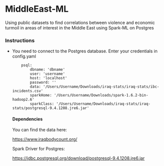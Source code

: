 # MiddleEast-ML

Using public datasets to find correlations between violence and economic turmoil in areas of interest in the Middle East using Spark-ML on Postgres

### Instructions
- You need to connect to the Postgres database. Enter your credentials in config.yaml
	```
		psql:
		    dbname: 'dbname'
		    user: 'username'
		    host: 'localhost'
		    password: ''
		    data: '/Users/Username/Downloads/iraq-stats/iraq-stats/ibc-incidents.csv'
		    sparkHome: '/Users/Username/Downloads/spark-1.6.2-bin-hadoop2.6'
		    sparkClass: '/Users/Username/Downloads/iraq-stats/iraq-stats/postgresql-9.4.1208.jre6.jar'
	```


	#### Dependencies
	You can find the data here:
	
	https://www.iraqbodycount.org/

	Spark Driver for Postgres:
	
	https://jdbc.postgresql.org/download/postgresql-9.4.1208.jre6.jar
